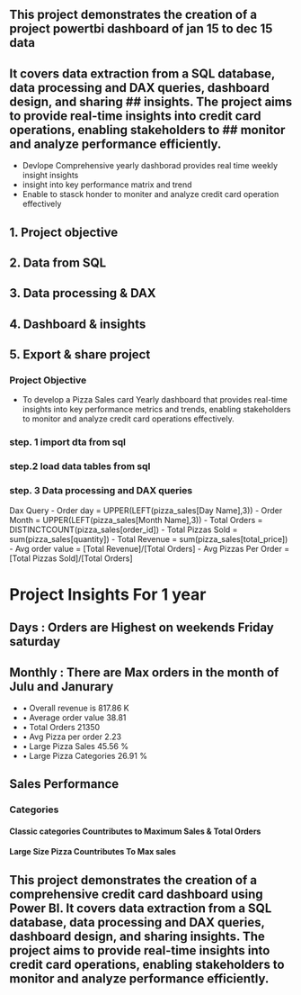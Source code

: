 ## This project demonstrates the creation of a project powertbi dashboard of jan 15 to dec 15 data 
## It covers data extraction from a SQL database, data processing and DAX queries, dashboard design, and sharing ## insights. The project aims to provide real-time insights into credit card operations, enabling stakeholders to ## monitor and analyze performance efficiently.  

- Devlope Comprehensive yearly dashborad provides real time weekly insight  insights 
- insight into key performance matrix and trend 
- Enable to stasck honder to moniter and analyze credit card operation effectively  


## 1. Project objective
## 2. Data from SQL
## 3. Data processing & DAX
## 4. Dashboard & insights
## 5. Export & share project

### Project Objective

- To develop a Pizza Sales card Yearly  dashboard that
provides real-time insights into key
performance metrics and trends,
enabling stakeholders to monitor
and analyze credit card operations
effectively.

### step. 1 import dta from sql   

### step.2 load data tables from sql 

### step. 3 Data processing and DAX queries   

 Dax Query 
    - Order day = UPPER(LEFT(pizza_sales[Day Name],3))
    - Order Month = UPPER(LEFT(pizza_sales[Month Name],3)) 
    - Total Orders = DISTINCTCOUNT(pizza_sales[order_id])
    - Total Pizzas Sold = sum(pizza_sales[quantity]) 
    - Total Revenue = sum(pizza_sales[total_price])
    - Avg order value = [Total Revenue]/[Total Orders] 
    - Avg Pizzas Per Order = [Total Pizzas Sold]/[Total Orders]  





# Project Insights For  1 year 

## Days : Orders are Highest on weekends Friday saturday 
## Monthly : There are Max orders in the month of Julu and Janurary 
- • Overall revenue is 817.86 K 
- • Average order value 38.81 
- • Total Orders 21350 
- • Avg Pizza per order 2.23
- • Large Pizza Sales 45.56 % 
- • Large Pizza Categories 26.91 % 


## Sales Performance 
### Categories 

####  Classic categories Countributes to Maximum Sales & Total Orders 
#### Large Size Pizza Countributes To Max sales 



 



## This project demonstrates the creation of a comprehensive credit card dashboard using Power BI. It covers data extraction from a SQL database, data processing and DAX queries, dashboard design, and sharing insights. The project aims to provide real-time insights into credit card operations, enabling stakeholders to monitor and analyze performance efficiently.  
